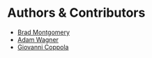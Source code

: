# Authors & Contributors

- [Brad Montgomery](mailto:brad@bradmontgomery.net)
- [Adam Wagner](https://github.com/AdamWagner)
- [Giovanni Coppola](https://github.com/giovannicoppola)
